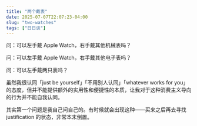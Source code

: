 ```yaml
---
title: "两个戴表"
date: 2025-07-07T22:07:23-04:00
slug: "two-watches"
tags: ["日日谈"]
---
```


问：可以左手戴 Apple Watch，右手戴其他机械表吗？

问：可以左手戴 Apple Watch，右手戴其他电子表吗？

问：可以左手戴两只表吗？

虽然我很认同「just be yourself」「不用别人认同」「whatever works for you」的态度，但并不能提供额外的实用性和便捷性的本质，让我对于这种消费主义导向的行为并不能自我认同。

其实第一个问题是我自己问自己的。有时候就会出现这种——买来之后再去寻找 justification 的状态，非常本末倒置。
